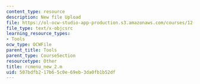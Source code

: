 ```yaml
---
content_type: resource
description: New file Upload
file: https://ol-ocw-studio-app-production.s3.amazonaws.com/courses/12-811-tropical-meteorology-spring-2011/507bdfb217b65c0e69eb3da0fb1b52df_rcmenu_new_2.m
file_type: text/x-objcsrc
learning_resource_types:
- Tools
ocw_type: OCWFile
parent_title: Tools
parent_type: CourseSection
resourcetype: Other
title: rcmenu_new_2.m
uid: 507bdfb2-17b6-5c0e-69eb-3da0fb1b52df
---
```


